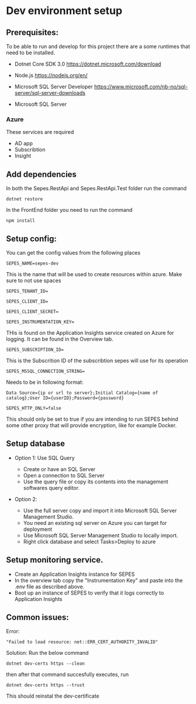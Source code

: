 # Dev environment setup

## Prerequisites:

To be able to run and develop for this project there are a some runtimes that need to be installed.

* Dotnet Core SDK 3.0 https://dotnet.microsoft.com/download

* Node.js https://nodejs.org/en/

* Microsoft SQL Server Developer https://www.microsoft.com/nb-no/sql-server/sql-server-downloads

* Microsoft SQL Server

### Azure
These services are required
* AD app 
* Subscribtion
* Insight



## Add dependencies

In both the Sepes.RestApi and Sepes.RestApi.Test folder run the command 
```
dotnet restore
```

In the FrontEnd folder you need to run the command 
```
npm install
```


## Setup config:

You can get the config values from the following places
```
SEPES_NAME=sepes-dev
```
This is the name that will be used to create resources within azure. Make sure to not use spaces
```
SEPES_TENANT_ID=            
```
```
SEPES_CLIENT_ID=            
```
```
SEPES_CLIENT_SECRET=        
```
```
SEPES_INSTRUMENTATION_KEY=  
```
THis is found on the Application Insights service created on Azure for logging. It can be found in the Overview tab.
```
SEPES_SUBSCRIPTION_ID=      
```
This is the Subscrition ID of the subscribtion sepes will use for its operation
```
SEPES_MSSQL_CONNECTION_STRING=
```
Needs to be in following format: 
```
Data Source={ip or url to server};Initial Catalog={name of catalog};User ID={userID};Password={password}
```
```
SEPES_HTTP_ONLY=false
```
This should only be set to true if you are intending to run SEPES behind some other proxy that will provide encryption, like for example Docker.

    
## Setup database
* Option 1: Use SQL Query
    * Create or have an SQL Server
    * Open a connection to SQL Server
    * Use the query file or copy its contents into the management softwares query editor.

* Option 2:
    * Use the full server copy and import it into Microsoft SQL Server Management Studio.
    * You need an existing sql server on Azure you can target for deployment
    * Use Microsoft SQL Server Management Studio to locally import.
    * Right click database and select Tasks>Deploy to azure

## Setup monitoring service.
* Create an Application Insights instance for SEPES
* In the overview tab copy the "Instrumentation Key" and paste into the .env file as described above.
* Boot up an instance of SEPES to verify that it logs correctly to Application Insights
## Common issues:

Error: 
```
"Failed to load resource: net::ERR_CERT_AUTHORITY_INVALID"
```
Solution:
Run the below command
```
dotnet dev-certs https --clean
```
then after that command succesfully executes, run
```
dotnet dev-certs https --trust
```
This should reinstal the dev-certificate
